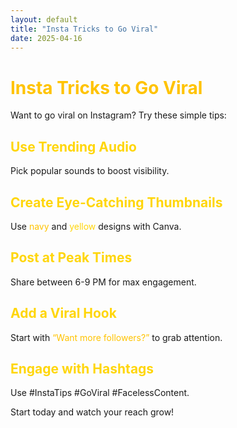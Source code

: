 ```yaml
---
layout: default
title: "Insta Tricks to Go Viral"
date: 2025-04-16
---
```


# <span style="color: #ffc300;">Insta Tricks to Go Viral</span>

Want to go viral on Instagram? Try these simple tips:

## <span style="color: #ffd60a;">Use Trending Audio</span>
Pick popular sounds to boost visibility.

## <span style="color: #ffd60a;">Create Eye-Catching Thumbnails</span>
Use <span style="color: #ffc300;">navy</span> and <span style="color: #ffd60a;">yellow</span> designs with Canva.

## <span style="color: #ffd60a;">Post at Peak Times</span>
Share between 6-9 PM for max engagement.

## <span style="color: #ffd60a;">Add a Viral Hook</span>
Start with <span style="color: #ffc300;">“Want more followers?”</span> to grab attention.

## <span style="color: #ffd60a;">Engage with Hashtags</span>
Use #InstaTips #GoViral #FacelessContent.

Start today and watch your reach grow!